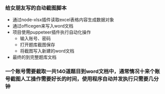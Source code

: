 ### 给女朋友写的自动截图脚本 

- 通过node-xlsx插件读取excel表格内容生成数据对象
- 通过officegen来写入word文档
- 项目使用puppeteer插件执行自动化操作
    - 输入账号、密码
    - 打开题库截图保存
    - 将截图写入新建的word文档
- 最终的到完整题库文档

### 一个账号需要截取一共140道题目到word文档中，通常情况十来个账号截图人工操作需要好长的时间，使用程序自动并发执行只需要几分钟
